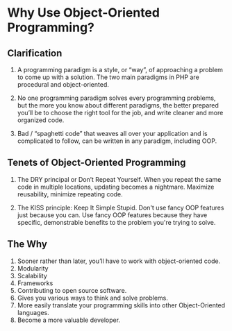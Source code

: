# Why Use Object-Oriented Programming?

## Clarification

1. A programming paradigm is a style, or “way”, of approaching a problem to come up with a solution. The two main paradigms in PHP are procedural and object-oriented.

2. No one programming paradigm solves every programming problems, but the more you know about different paradigms, the better prepared you’ll be to choose the right tool for the job, and write cleaner and more organized code.

3. Bad / “spaghetti code” that weaves all over your application and is complicated to follow, can be written in any paradigm, including OOP.

## Tenets of Object-Oriented Programming
1. The DRY principal or Don’t Repeat Yourself. When you repeat the same code in multiple locations, updating becomes a nightmare. Maximize reusability, minimize repeating code.

2. The KISS principle: Keep It Simple Stupid. Don't use fancy OOP features just because you can. Use fancy OOP features because they have specific, demonstrable benefits to the problem you're trying to solve.

## The Why
1. Sooner rather than later, you’ll have to work with object-oriented code.
2. Modularity
3. Scalability
4. Frameworks
5. Contributing to open source software.
6. Gives you various ways to think and solve problems.
7. More easily translate your programming skills into other Object-Oriented languages.
8. Become a more valuable developer.
